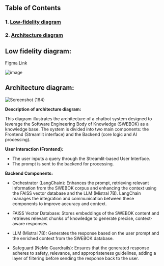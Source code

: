 ## Table of Contents

### 1. [Low-fidelity diagram](#Low-fidelity-diagram)
### 2. [Architecture diagram](#Architecture-diagram)

## Low fidelity diagram:

[Figma Link](https://www.figma.com/design/SDFYx5iBWYe1grbq6ZMfBZ/Textbook-Chatbot---Team3?node-id=0-1&t=33tVXRm7VDwR5YyQ-1)

![image](https://github.com/user-attachments/assets/3edf5359-99b6-4550-9800-6fe35c52d25c)


## Architecture diagram:

![Screenshot (164)](https://github.com/user-attachments/assets/5274a3b5-3a25-49ca-bb5a-5e94de36dc83)

**Description of architecture diagram:**

This diagram illustrates the architecture of a chatbot system designed to leverage the Software Engineering Body of Knowledge (SWEBOK) as a knowledge base. The system is divided into two main components: the Frontend (Streamlit interface) and the Backend (core logic and AI processing).

**User Interaction (Frontend):**

- The user inputs a query through the Streamlit-based User Interface.
- The prompt is sent to the backend for processing.

**Backend Components:**

- Orchestrator (LangChain): Enhances the prompt, retrieving relevant information from the SWEBOK corpus and enhancing the context using the FAISS vector database and the LLM (Mistral 7B). LangChain manages the integration and communication between these components to improve accuracy and context.

- FAISS Vector Database: Stores embeddings of the SWEBOK content and retrieves relevant chunks of knowledge to generate precise, context-aware responses.

- LLM (Mistral 7B): Generates the response based on the user prompt and the enriched context from the SWEBOK database.

- Safeguard (NeMo Guardrails): Ensures that the generated response adheres to safety, relevance, and appropriateness guidelines, adding a layer of filtering before sending the response back to the user.

